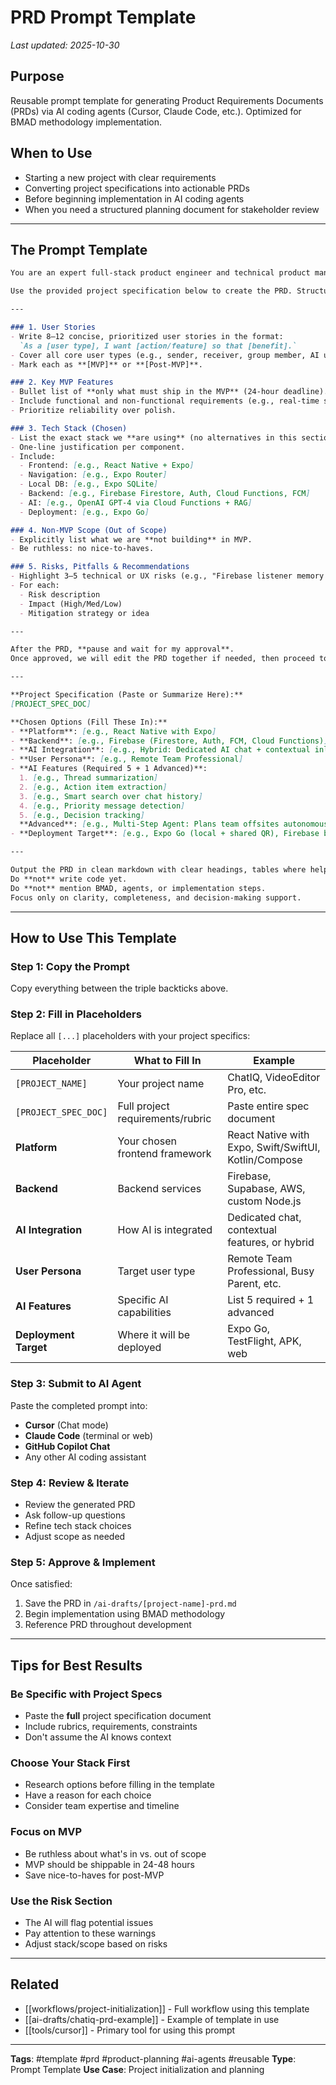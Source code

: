 # PRD Prompt Template
_Last updated: 2025-10-30_

## Purpose
Reusable prompt template for generating Product Requirements Documents (PRDs) via AI coding agents (Cursor, Claude Code, etc.). Optimized for BMAD methodology implementation.

## When to Use
- Starting a new project with clear requirements
- Converting project specifications into actionable PRDs
- Before beginning implementation in AI coding agents
- When you need a structured planning document for stakeholder review

---

## The Prompt Template

```markdown
You are an expert full-stack product engineer and technical product manager. Your task is to help me build [PROJECT_NAME] by first generating a **complete, professional Product Requirements Document (PRD)** focused on **MVP only**.

Use the provided project specification below to create the PRD. Structure it clearly with the following sections:

---

### 1. User Stories
- Write 8–12 concise, prioritized user stories in the format:
  `As a [user type], I want [action/feature] so that [benefit].`
- Cover all core user types (e.g., sender, receiver, group member, AI user).
- Mark each as **[MVP]** or **[Post-MVP]**.

### 2. Key MVP Features
- Bullet list of **only what must ship in the MVP** (24-hour deadline).
- Include functional and non-functional requirements (e.g., real-time sync, offline persistence, optimistic UI).
- Prioritize reliability over polish.

### 3. Tech Stack (Chosen)
- List the exact stack we **are using** (no alternatives in this section).
- One-line justification per component.
- Include:
  - Frontend: [e.g., React Native + Expo]
  - Navigation: [e.g., Expo Router]
  - Local DB: [e.g., Expo SQLite]
  - Backend: [e.g., Firebase Firestore, Auth, Cloud Functions, FCM]
  - AI: [e.g., OpenAI GPT-4 via Cloud Functions + RAG]
  - Deployment: [e.g., Expo Go]

### 4. Non-MVP Scope (Out of Scope)
- Explicitly list what we are **not building** in MVP.
- Be ruthless: no nice-to-haves.

### 5. Risks, Pitfalls & Recommendations
- Highlight 3–5 technical or UX risks (e.g., "Firebase listener memory leaks on rapid messages").
- For each:
  - Risk description
  - Impact (High/Med/Low)
  - Mitigation strategy or idea

---

After the PRD, **pause and wait for my approval**.
Once approved, we will edit the PRD together if needed, then proceed to implementation.

---

**Project Specification (Paste or Summarize Here):**
[PROJECT_SPEC_DOC]

**Chosen Options (Fill These In):**
- **Platform**: [e.g., React Native with Expo]
- **Backend**: [e.g., Firebase (Firestore, Auth, FCM, Cloud Functions)]
- **AI Integration**: [e.g., Hybrid: Dedicated AI chat + contextual inline features]
- **User Persona**: [e.g., Remote Team Professional]
- **AI Features (Required 5 + 1 Advanced)**:
  1. [e.g., Thread summarization]
  2. [e.g., Action item extraction]
  3. [e.g., Smart search over chat history]
  4. [e.g., Priority message detection]
  5. [e.g., Decision tracking]
  **Advanced**: [e.g., Multi-Step Agent: Plans team offsites autonomously]
- **Deployment Target**: [e.g., Expo Go (local + shared QR), Firebase backend live]

---

Output the PRD in clean markdown with clear headings, tables where helpful, and concise language.
Do **not** write code yet.
Do **not** mention BMAD, agents, or implementation steps.
Focus only on clarity, completeness, and decision-making support.
```

---

## How to Use This Template

### Step 1: Copy the Prompt
Copy everything between the triple backticks above.

### Step 2: Fill in Placeholders
Replace all `[...]` placeholders with your project specifics:

| Placeholder | What to Fill In | Example |
|------------|-----------------|---------|
| `[PROJECT_NAME]` | Your project name | ChatIQ, VideoEditor Pro, etc. |
| `[PROJECT_SPEC_DOC]` | Full project requirements/rubric | Paste entire spec document |
| **Platform** | Your chosen frontend framework | React Native with Expo, Swift/SwiftUI, Kotlin/Compose |
| **Backend** | Backend services | Firebase, Supabase, AWS, custom Node.js |
| **AI Integration** | How AI is integrated | Dedicated chat, contextual features, or hybrid |
| **User Persona** | Target user type | Remote Team Professional, Busy Parent, etc. |
| **AI Features** | Specific AI capabilities | List 5 required + 1 advanced |
| **Deployment Target** | Where it will be deployed | Expo Go, TestFlight, APK, web |

### Step 3: Submit to AI Agent
Paste the completed prompt into:
- **Cursor** (Chat mode)
- **Claude Code** (terminal or web)
- **GitHub Copilot Chat**
- Any other AI coding assistant

### Step 4: Review & Iterate
- Review the generated PRD
- Ask follow-up questions
- Refine tech stack choices
- Adjust scope as needed

### Step 5: Approve & Implement
Once satisfied:
1. Save the PRD in `/ai-drafts/[project-name]-prd.md`
2. Begin implementation using BMAD methodology
3. Reference PRD throughout development

---

## Tips for Best Results

### Be Specific with Project Specs
- Paste the **full** project specification document
- Include rubrics, requirements, constraints
- Don't assume the AI knows context

### Choose Your Stack First
- Research options before filling in the template
- Have a reason for each choice
- Consider team expertise and timeline

### Focus on MVP
- Be ruthless about what's in vs. out of scope
- MVP should be shippable in 24-48 hours
- Save nice-to-haves for post-MVP

### Use the Risk Section
- The AI will flag potential issues
- Pay attention to these warnings
- Adjust stack/scope based on risks

---

## Related
- [[workflows/project-initialization]] - Full workflow using this template
- [[ai-drafts/chatiq-prd-example]] - Example of template in use
- [[tools/cursor]] - Primary tool for using this prompt

---

**Tags**: #template #prd #product-planning #ai-agents #reusable
**Type**: Prompt Template
**Use Case**: Project initialization and planning
